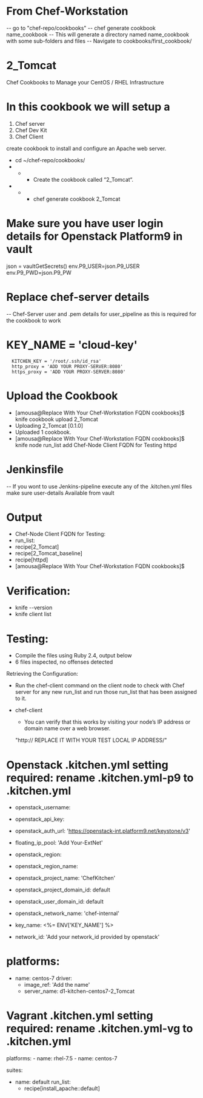 # From Chef-Workstation
   -- go to "chef-repo/cookbooks"
   -- chef generate cookbook name_cookbook
   -- This will generate a directory named name_cookbook with some sub-folders and files
   -- Navigate to cookbooks/first_cookbook/
 
 # 2_Tomcat

Chef Cookbooks to Manage your CentOS / RHEL Infrastructure

# In this cookbook we will setup a 
1. Chef server
2. Chef Dev Kit
3. Chef Client

create cookbook to install and configure an Apache web server.

- cd ~/chef-repo/cookbooks/
- - - Create the cookbook called “2_Tomcat“. 
- - - chef generate cookbook 2_Tomcat

# Make sure you have user login details for Openstack Platform9 in vault
json = vaultGetSecrets()
        env.P9_USER=json.P9_USER
        env.P9_PWD=json.P9_PW
# Replace chef-server details
   -- Chef-Server user and .pem details for user_pipeline as this is required for the cookbook to work

# KEY_NAME = 'cloud-key'
      KITCHEN_KEY = '/root/.ssh/id_rsa'
      http_proxy = 'ADD YOUR PROXY-SERVER:8080'
      https_proxy = 'ADD YOUR PROXY-SERVER:8080'

# Upload the Cookbook

- [amousa@Replace With Your Chef-Workstation FQDN cookbooks]$ knife cookbook upload 2_Tomcat
- Uploading 2_Tomcat      [0.1.0]
- Uploaded 1 cookbook.
- [amousa@Replace With Your Chef-Workstation FQDN cookbooks]$ knife node run_list add Chef-Node Client FQDN for Testing httpd

# Jenkinsfile
 -- If you wont to use Jenkins-pipeline execute any of the .kitchen.yml files make sure user-details Available from vault 

# Output 

- Chef-Node Client FQDN for Testing:
 -  run_list:
 -  recipe[2_Tomcat]
 -  recipe[2_Tomcat_baseline]
 -  recipe[httpd]
-   [amousa@Replace With Your Chef-Workstation FQDN cookbooks]$

# Verification:

- knife --version
- knife client list

# Testing:

- Compile the files using Ruby 2.4, output below 
- 6 files inspected, no offenses detected

Retrieving the Configuration:

- Run the chef-client command on the client node to check with Chef server for any new run_list and run those run_list that has been assigned to it.

- chef-client
    - You can verify that this works by visiting your node’s IP address or domain name over a web browser.

    "http://	REPLACE IT WITH YOUR TEST LOCAL IP ADDRESS/" 

# Openstack .kitchen.yml setting required: rename .kitchen.yml-p9 to .kitchen.yml
  - openstack_username: 
  - openstack_api_key: 
  - openstack_auth_url: 'https://openstack-int.platform9.net/keystone/v3'
  
  - floating_ip_pool: 'Add Your-ExtNet'
  - openstack_region: 
  - openstack_region_name: 
  - openstack_project_name: 'ChefKitchen'
  - openstack_project_domain_id: default
  - openstack_user_domain_id: default
  - openstack_network_name: 'chef-internal'
  - key_name: <%= ENV['KEY_NAME'] %>
  - network_id: 'Add your network_id provided by openstack'
 
 # platforms:
  - name: centos-7
    driver:
      - image_ref: 'Add the name'
      - server_name: d1-kitchen-centos7-2_Tomcat

# Vagrant .kitchen.yml setting required: rename .kitchen.yml-vg to .kitchen.yml
  platforms:
    - name: rhel-7.5
    - name: centos-7

suites:
  - name: default
    run_list:
      - recipe[install_apache::default]
    
  
      

